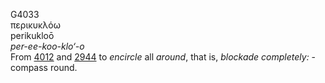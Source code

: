<body>
  <p>G4033<br>  περικυκλόω  <br> perikukloō  <br><i>per-ee-koo-klo‘-o </i><br>From <a href="g4012.htm">4012</a> and <a href="g2944.htm">2944</a>  to <i>encircle</i> all <i>around</i>, that is, <i>blockade</i> <i>completely:</i> - compass round.<br></p>
 </body>